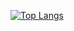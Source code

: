 [![Top Langs](https://github-readme-stats.vercel.app/api/top-langs/?username=mikomatyk)](https://github.com/anuraghazra/github-readme-stats)

<!-- Below is the original default content provided by GitHub -->

<!-- ## Hi there 👋 -->

<!--
**mikomatyk/mikomatyk** is a ✨ _special_ ✨ repository because its `README.md` (this file) appears on your GitHub profile.

Here are some ideas to get you started:

- 🔭 I’m currently working on ...
- 🌱 I’m currently learning ...
- 👯 I’m looking to collaborate on ...
- 🤔 I’m looking for help with ...
- 💬 Ask me about ...
- 📫 How to reach me: ...
- 😄 Pronouns: ...
- ⚡ Fun fact: ...
-->
